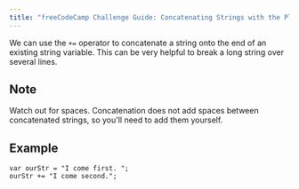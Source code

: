 ```yaml
---
title: "freeCodeCamp Challenge Guide: Concatenating Strings with the Plus Equals Operator"
---
```


We can use the `+=` operator to concatenate a string onto the end of an existing string variable. This can be very helpful to break a long string over several lines.

## Note

Watch out for spaces. Concatenation does not add spaces between concatenated strings, so you'll need to add them yourself.

## Example

    var ourStr = "I come first. ";
    ourStr += "I come second.";
